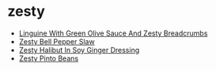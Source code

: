 # zesty

 * [Linguine With Green Olive Sauce And Zesty Breadcrumbs](index/l/linguine-with-green-olive-sauce-and-zesty-breadcrumbs-56389646.json)
 * [Zesty Bell Pepper Slaw](index/z/zesty-bell-pepper-slaw-102046.json)
 * [Zesty Halibut In Soy Ginger Dressing](index/z/zesty-halibut-in-soy-ginger-dressing-51156800.json)
 * [Zesty Pinto Beans](index/z/zesty-pinto-beans-2499.json)
